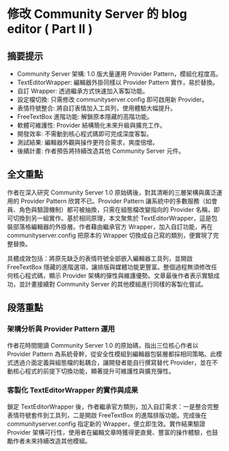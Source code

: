 # 修改 Community Server 的 blog editor ( Part II )

## 摘要提示
- Community Server 架構: 1.0 版大量運用 Provider Pattern，模組化程度高。
- TextEditorWrapper: 編輯器外掛同樣以 Provider Pattern 實作，易於替換。
- 自訂 Wrapper: 透過繼承方式快速加入客製功能。
- 設定檔切換: 只需修改 communityserver.config 即可啟用新 Provider。
- 表情符號整合: 將自訂表情加入工具列，使用體驗大幅提升。
- FreeTextBox 進階功能: 解鎖原本隱藏的高階功能。
- 軟體可維護性: Provider 結構簡化未來升級與擴充工作。
- 開發效率: 不需動到核心程式碼即可完成深度客製。
- 測試結果: 編輯器外觀與操作更符合需求，爽度倍增。
- 後續計畫: 作者預告將持續改造其他 Community Server 元件。

## 全文重點
作者在深入研究 Community Server 1.0 原始碼後，對其清晰的三層架構與廣泛運用的 Provider Pattern 欣賞不已。Provider Pattern 讓系統中的多數服務（如會員、角色與驗證機制）都可被抽換，只需在組態檔改變指向的 Provider 名稱，即可切換到另一組實作。基於相同原理，本文聚焦於 TextEditorWrapper，這是包裝部落格編輯器的外掛層。作者藉由繼承官方 Wrapper，加入自訂功能，再在 communityserver.config 把原本的 Wrapper 切換成自己寫的類別，便實現了完整替換。

具體成效包括：將原先缺乏的表情符號全部嵌入編輯器工具列，並開啟 FreeTextBox 隱藏的進階選項，讓排版與媒體功能更豐富。整個過程無須修改任何核心程式碼，顯示 Provider 架構的彈性與維護優勢。文章最後作者表示實驗成功，並計畫接續對 Community Server 的其他模組進行同樣的客製化嘗試。

## 段落重點
### 架構分析與 Provider Pattern 運用
作者花時間閱讀 Community Server 1.0 的原始碼，指出三位核心作者以 Provider Pattern 為系統骨幹，從安全性模組到編輯器包裝層都採相同策略。此模式透過介面定義與組態檔的鬆耦合，讓開發者能自行撰寫替代 Provider，並在不動核心程式的前提下切換功能，顯著提升可維護性與擴充彈性。

### 客製化 TextEditorWrapper 的實作與成果
鎖定 TextEditorWrapper 後，作者繼承官方類別，加入自訂需求：一是整合完整表情符號套件到工具列，二是開啟 FreeTextBox 的進階排版功能。完成後在 communityserver.config 指定新的 Wrapper，便立即生效。實作結果驗證 Provider 架構可行性，使用者在編輯文章時獲得更直覺、豐富的操作體驗，也鼓勵作者未來持續改造其他模組。